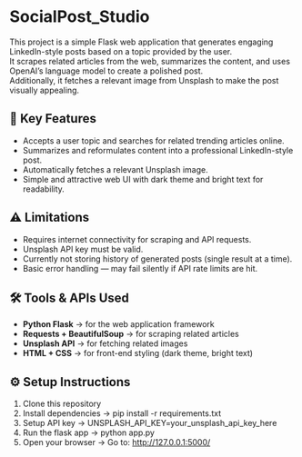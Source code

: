 # SocialPost_Studio


This project is a simple Flask web application that generates engaging LinkedIn-style posts based on a topic provided by the user.  
It scrapes related articles from the web, summarizes the content, and uses OpenAI’s language model to create a polished post.  
Additionally, it fetches a relevant image from Unsplash to make the post visually appealing.


## 🚀 Key Features
- Accepts a user topic and searches for related trending articles online.
- Summarizes and reformulates content into a professional LinkedIn-style post.
- Automatically fetches a relevant Unsplash image.
- Simple and attractive web UI with dark theme and bright text for readability.


## ⚠️ Limitations
- Requires internet connectivity for scraping and API requests.
- Unsplash API key must be valid.
- Currently not storing history of generated posts (single result at a time).
- Basic error handling — may fail silently if API rate limits are hit.


## 🛠️ Tools & APIs Used
- **Python Flask** → for the web application framework
- **Requests + BeautifulSoup** → for scraping related articles
- **Unsplash API** → for fetching related images
- **HTML + CSS** → for front-end styling (dark theme, bright text)


## ⚙️ Setup Instructions

1. Clone this repository
2. Install dependencies -> pip install -r requirements.txt
3. Setup API key -> UNSPLASH_API_KEY=your_unsplash_api_key_here
4. Run the flask app -> python app.py
5. Open your browser -> Go to: http://127.0.0.1:5000/ 
  

